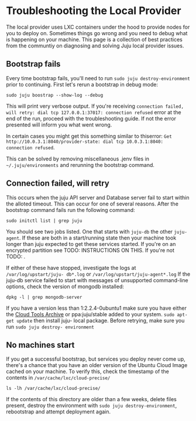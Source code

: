 # Troubleshooting the Local Provider

The local provider uses LXC containers under the hood to provide nodes for you
to deploy on. Sometimes things go wrong and you need to debug what is happening
on your machine. This page is a collection of best practices from the communtiy
on diagnosing and solving Juju local provider issues.

## Bootstrap fails

Every time bootstrap fails, you'll need to run `sudo juju destroy-environment`
prior to continuing. First let's rerun a bootstrap in debug mode:

    sudo juju boostrap --show-log --debug
    

This will print very verbose output. If you're receiving `connection failed,
will retry: dial tcp 127.0.0.1:37017: connection refused` error at the end of
the run, proceed with the troubleshooting guide. If not the error presented will
inform you what went wrong.

In certain cases you might get this something similar to thiserror: `Get
http://10.0.3.1:8040/provider-state: dial tcp 10.0.3.1:8040: connection
refused`.

This can be solved by removing miscellaneous .jenv files in
`~/.juju/environments` and rerunning the bootstrap command.

## Connection failed, will retry

This occurs when the juju API server and Database server fail to start within
the alloted timeout. This can occur for one of several reasons. After the
bootstrap command fails run the following command:

    sudo initctl list | grep juju

You should see two jobs listed. One that starts with `juju-db` the other `juju-
agent`. If these are both in a start/running state then your machine took longer
than juju expected to get these services started. If you're on an encrypted
partition see TODO: INSTRUCTIONS ON THIS. If you're not TODO: .

If either of these have stopped, investigate the logs at `/var/log/upstart/juju-
db*.log` or `/var/log/upstart/juju-agent*.log` If the juju-db service failed to
start with messages of unsupported command-line options, check the version of
mongodb installed:

    dpkg -l | grep mongodb-server

If you have a version less than 1:2.2.4-0ubuntu1 make sure you have either the
[Cloud Tools Archive](https://wiki.ubuntu.com/ServerTeam/CloudToolsArchive) or
ppa:juju/stable added to your system. `sudo apt-get update` then install juju-
local package. Before retrying, make sure you run `sudo juju destroy-
environment`

## No machines start

If you get a successful bootstrap, but services you deploy never come up,
there's a chance that you have an older version of the Ubuntu Cloud Image cached
on your machine. To verify this, check the timestamp of the contents in
`/var/cache/lxc/cloud-precise/`

    ls -lh /var/cache/lxc/cloud-precise/

If the contents of this directory are older than a few weeks, delete files
present, destroy the environment with `sudo juju destroy-environment`,
rebootstrap and attempt deployment again.

